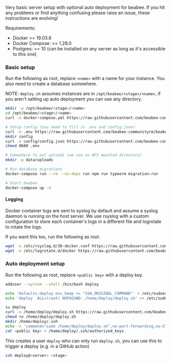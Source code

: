 Very basic server setup with optional auto deployment for beabee. If you hit any
problems or find anything confusing please raise an issue, these instructions
are evolving!

Requirements:

- Docker >= 19.03.8
- Docker Compose: >= 1.28.0
- Postgres: >= 10 (can be installed on any server as long as it's accessible to this one)

### Basic setup

Run the following as root, replace `<name>` with a name for your instance. You
also need to create a database somewhere.

NOTE: `deploy.sh` assumes instances are in `/opt/beabee/<stage>/<name>`, if you
aren't setting up auto deployment you can use any directory.

```bash
mkdir -p /opt/beabee/<stage>/<name>
cd /opt/beabee/<stage>/<name>
curl -o docker-compose.yml https://raw.githubusercontent.com/beabee-communityrm/beabee-deploy/main/docker-compose.yml

# Setup config (you need to fill in .env and config.json)
curl -o .env https://raw.githubusercontent.com/beabee-communityrm/beabee-deploy/main/.env.example
mkdir config
curl -o config/config.json https://raw.githubusercontent.com/beabee-communityrm/beabee/master/src/config/example-config.json
chmod 0600 .env

# Somewhere to put uploads (we use an NFS mounted directory)
mkdir -p data/uploads

# Run database migrations
docker-compose run --rm --no-deps run npm run typeorm migration:run

# Start beabee
docker-compose up -d
```
#### Logging

Docker container logs are sent to syslog by default and assume a syslog daemon
is running on the host server. We use rsyslog with a custom configuration to
store each container's logs in a different file and logrotate to rotate the
logs.

If you want this too, run the following as root.

```bash
wget -o /etc/rsyslog.d/30-docker.conf https://raw.githubusercontent.com/beabee-communityrm/beabee-deploy/main/rsyslog.conf
wget -o /etc/logrotate.d/docker https://raw.githubusercontent.com/beabee-communityrm/beabee-deploy/main/logrotate.conf
```

### Auto deployment setup

Run the following as root, replace `<public key>` with a deploy key.

```bash
adduser --system --shell /bin/bash deploy

echo 'Defaults:deploy env_keep += "SSH_ORIGINAL_COMMAND"' > /etc/sudoers.d/deploy
echo 'deploy  ALL=(root) NOPASSWD: /home/deploy/deploy.sh' >> /etc/sudoers.d/deploy

su deploy
curl -o /home/deploy/deploy.sh https://raw.githubusercontent.com/beabee-communityrm/beabee-deploy/main/deploy.sh
chmod +x /home/deploy/deploy.sh
mkdir /home/deploy/.ssh
echo -n 'command="sudo /home/deploy/deploy.sh",no-port-forwarding,no-X11-forwarding,no-agent-forwarding,no-pty' > /home/deploy/.ssh/authorized_keys
cat <public key> > /home/deploy/.ssh/authorized_keys
```

This creates a user `deploy` who can only run `deploy.sh`, you can use this to
trigger a deploy (e.g. in a GitHub action)
```bash
ssh deploy@<server> <stage>
```
